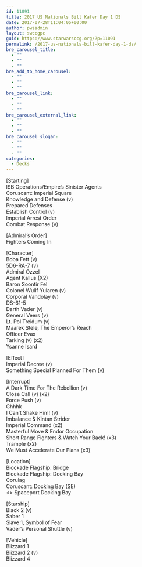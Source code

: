 ```yaml
---
id: 11091
title: 2017 US Nationals Bill Kafer Day 1 DS
date: 2017-07-28T11:04:05+00:00
author: pwsadmin
layout: swccgpc
guid: https://www.starwarsccg.org/?p=11091
permalink: /2017-us-nationals-bill-kafer-day-1-ds/
bre_carousel_title:
  - ""
  - ""
  - ""
bre_add_to_home_carousel:
  - ""
  - ""
  - ""
bre_carousel_link:
  - ""
  - ""
  - ""
bre_carousel_external_link:
  - ""
  - ""
  - ""
bre_carousel_slogan:
  - ""
  - ""
  - ""
categories:
  - Decks
---
```

[Starting]  
ISB Operations/Empire&#8217;s Sinister Agents  
Coruscant: Imperial Square  
Knowledge and Defense (v)  
Prepared Defenses  
Establish Control (v)  
Imperial Arrest Order  
Combat Response (v)

[Admiral&#8217;s Order]  
Fighters Coming In

[Character]  
Boba Fett (v)  
5D6-RA-7 (v)  
Admiral Ozzel  
Agent Kallus (X2)  
Baron Soontir Fel  
Colonel Wullf Yularen (v)  
Corporal Vandolay (v)  
DS-61-5  
Darth Vader (v)  
General Veers (v)  
Lt. Pol Treidum (v)  
Maarek Stele, The Emperor&#8217;s Reach  
Officer Evax  
Tarking (v) (x2)  
Ysanne Isard

[Effect]  
Imperial Decree (v)  
Something Special Planned For Them (v)

[Interrupt]  
A Dark Time For The Rebellion (v)  
Close Call (v) (x2)  
Force Push (v)  
Ghhhk  
I Can&#8217;t Shake Him! (v)  
Imbalance & Kintan Strider  
Imperial Command (x2)  
Masterful Move & Endor Occupation  
Short Range Fighters & Watch Your Back! (x3)  
Trample (x2)  
We Must Accelerate Our Plans (x3)

[Location]  
Blockade Flagship: Bridge  
Blockade Flagship: Docking Bay  
Corulag  
Coruscant: Docking Bay (SE)  
<> Spaceport Docking Bay

[Starship]  
Black 2 (v)  
Saber 1  
Slave 1, Symbol of Fear  
Vader&#8217;s Personal Shuttle (v)

[Vehicle]  
Blizzard 1  
Blizzard 2 (v)  
Blizzard 4